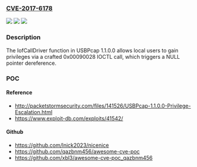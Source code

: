 ### [CVE-2017-6178](https://cve.mitre.org/cgi-bin/cvename.cgi?name=CVE-2017-6178)
![](https://img.shields.io/static/v1?label=Product&message=n%2Fa&color=blue)
![](https://img.shields.io/static/v1?label=Version&message=n%2Fa&color=blue)
![](https://img.shields.io/static/v1?label=Vulnerability&message=n%2Fa&color=brighgreen)

### Description

The IofCallDriver function in USBPcap 1.1.0.0 allows local users to gain privileges via a crafted 0x00090028 IOCTL call, which triggers a NULL pointer dereference.

### POC

#### Reference
- http://packetstormsecurity.com/files/141526/USBPcap-1.1.0.0-Privilege-Escalation.html
- https://www.exploit-db.com/exploits/41542/

#### Github
- https://github.com/lnick2023/nicenice
- https://github.com/qazbnm456/awesome-cve-poc
- https://github.com/xbl3/awesome-cve-poc_qazbnm456

